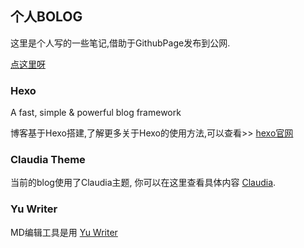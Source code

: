 ## 个人BOLOG

这里是个人写的一些笔记,借助于GithubPage发布到公网.

[点这里呀](https://xuyoze.github.io/index.html)

### Hexo

A fast, simple & powerful blog framework

博客基于Hexo搭建,了解更多关于Hexo的使用方法,可以查看>> [hexo官网](https://hexo.io/)

### Claudia Theme

当前的blog使用了Claudia主题, 你可以在这里查看具体内容 [Claudia](https://github.com/Haojen/hexo-theme-Claudia).

### Yu Writer


MD编辑工具是用 [Yu Writer](https://ivarptr.github.io/yu-writer.site/)